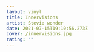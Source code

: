 ```yaml
---
layout: vinyl
title: Innervisions
artist: Stevie wonder
date: 2021-07-15T19:10:56.273Z
cover: /innervisions.jpg
rating: ""
---
```

